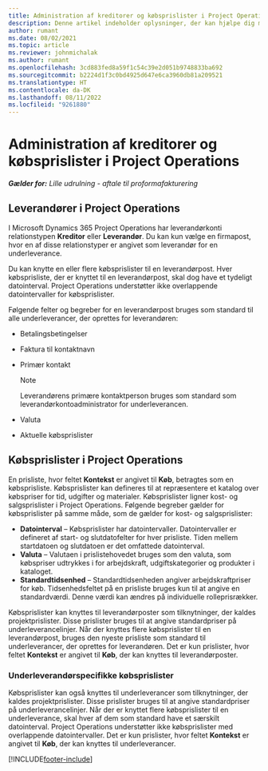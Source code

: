 ```yaml
---
title: Administration af kreditorer og købsprislister i Project Operations
description: Denne artikel indeholder oplysninger, der kan hjælpe dig med at oprette og vedligeholde leverandørdata og købsprislister til underleverandører.
author: rumant
ms.date: 08/02/2021
ms.topic: article
ms.reviewer: johnmichalak
ms.author: rumant
ms.openlocfilehash: 3cd883fed8a59f1c54c39e2d051b9748833ba692
ms.sourcegitcommit: b2224d1f3c0bd4925d647e6ca3960db81a209521
ms.translationtype: HT
ms.contentlocale: da-DK
ms.lasthandoff: 08/11/2022
ms.locfileid: "9261880"
---
```

# <a name="vendor-and-purchase-price-list-management-in-project-operations"></a>Administration af kreditorer og købsprislister i Project Operations


_**Gælder for:** Lille udrulning - aftale til proformafakturering_

## <a name="vendors-in-project-operations"></a>Leverandører i Project Operations

I Microsoft Dynamics 365 Project Operations har leverandørkonti relationstypen **Kreditor** eller **Leverandør**. Du kan kun vælge en firmapost, hvor en af disse relationstyper er angivet som leverandør for en underleverance.

Du kan knytte en eller flere købsprislister til en leverandørpost. Hver købsprisliste, der er knyttet til en leverandørpost, skal dog have et tydeligt datointerval. Project Operations understøtter ikke overlappende datointervaller for købsprislister.

Følgende felter og begreber for en leverandørpost bruges som standard til alle underleverancer, der oprettes for leverandøren:

- Betalingsbetingelser
- Faktura til kontaktnavn
- Primær kontakt

    > [!NOTE]
    > Leverandørens primære kontaktperson bruges som standard som leverandørkontoadministrator for underleverancen.

- Valuta
- Aktuelle købsprislister

## <a name="purchase-price-lists-in-project-operations"></a>Købsprislister i Project Operations

En prisliste, hvor feltet **Kontekst** er angivet til **Køb**, betragtes som en købsprisliste. Købsprislister kan defineres til at repræsentere et katalog over købspriser for tid, udgifter og materialer. Købsprislister ligner kost- og salgsprislister i Project Operations. Følgende begreber gælder for købsprislister på samme måde, som de gælder for kost- og salgsprislister:

- **Datointerval** – Købsprislister har datointervaller. Datointervaller er defineret af start- og slutdatofelter for hver prisliste. Tiden mellem startdatoen og slutdatoen er det omfattede datointerval.
- **Valuta** – Valutaen i prislistehovedet bruges som den valuta, som købspriser udtrykkes i for arbejdskraft, udgiftskategorier og produkter i kataloget.
- **Standardtidsenhed** – Standardtidsenheden angiver arbejdskraftpriser for køb. Tidsenhedsfeltet på en prisliste bruges kun til at angive en standardværdi. Denne værdi kan ændres på individuelle rolleprisrækker.

Købsprislister kan knyttes til leverandørposter som tilknytninger, der kaldes projektprislister. Disse prislister bruges til at angive standardpriser på underleverancelinjer. Når der knyttes flere købsprislister til en leverandørpost, bruges den nyeste prisliste som standard til underleverancer, der oprettes for leverandøren. Det er kun prislister, hvor feltet **Kontekst** er angivet til **Køb**, der kan knyttes til leverandørposter.

### <a name="subcontract-specific-purchase-price-lists"></a>Underleverandørspecifikke købsprislister

Købsprislister kan også knyttes til underleverancer som tilknytninger, der kaldes projektprislister. Disse prislister bruges til at angive standardpriser på underleverancelinjer. Når der er knyttet flere købsprislister til en underleverance, skal hver af dem som standard have et særskilt datointerval. Project Operations understøtter ikke købsprislister med overlappende datointervaller. Det er kun prislister, hvor feltet **Kontekst** er angivet til **Køb**, der kan knyttes til underleverancer.

[!INCLUDE[footer-include](../../includes/footer-banner.md)]
